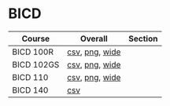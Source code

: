 # BICD

| Course | Overall | Section |
| ------ | ------- | ------- |
| BICD 100R | [csv](https://github.com/UCSD-Historical-Enrollment-Data/2025Summer1/blob/main/overall/BICD%20100R.csv), [png](https://raw.githubusercontent.com/UCSD-Historical-Enrollment-Data/2025Summer1/main/plot_overall/BICD%20100R.png), [wide](https://raw.githubusercontent.com/UCSD-Historical-Enrollment-Data/2025Summer1/main/plot_overall_wide/BICD%20100R.png) |  |
| BICD 102GS | [csv](https://github.com/UCSD-Historical-Enrollment-Data/2025Summer1/blob/main/overall/BICD%20102GS.csv), [png](https://raw.githubusercontent.com/UCSD-Historical-Enrollment-Data/2025Summer1/main/plot_overall/BICD%20102GS.png), [wide](https://raw.githubusercontent.com/UCSD-Historical-Enrollment-Data/2025Summer1/main/plot_overall_wide/BICD%20102GS.png) |  |
| BICD 110 | [csv](https://github.com/UCSD-Historical-Enrollment-Data/2025Summer1/blob/main/overall/BICD%20110.csv), [png](https://raw.githubusercontent.com/UCSD-Historical-Enrollment-Data/2025Summer1/main/plot_overall/BICD%20110.png), [wide](https://raw.githubusercontent.com/UCSD-Historical-Enrollment-Data/2025Summer1/main/plot_overall_wide/BICD%20110.png) |  |
| BICD 140 | [csv](https://github.com/UCSD-Historical-Enrollment-Data/2025Summer1/blob/main/overall/BICD%20140.csv) |  |
